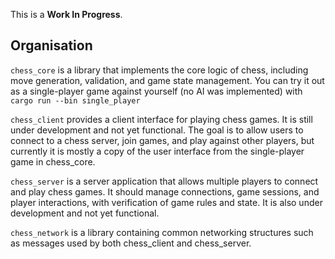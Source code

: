 This is a **Work In Progress**.

## Organisation

`chess_core` is a library that implements the core logic of chess, including move generation, validation, and game state management. 
You can try it out as a single-player game against yourself (no AI was implemented) with `cargo run --bin single_player`

`chess_client` provides a client interface for playing chess games. It is still under development and not yet functional.
The goal is to allow users to connect to a chess server, join games, and play against other players, but currently it is mostly a copy of the user interface from the single-player game in chess_core.

`chess_server` is a server application that allows multiple players to connect and play chess games. It should manage connections, game sessions, and player interactions, with verification of game rules and state.
It is also under development and not yet functional.

`chess_network` is a library containing common networking structures such as messages used by both chess_client and chess_server.
